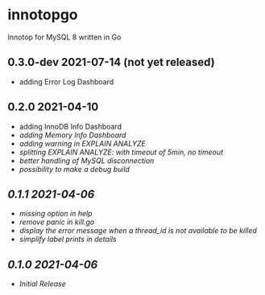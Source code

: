 # innotopgo

Innotop for MySQL 8 written in Go

## 0.3.0-dev 2021-07-14 (not yet released)
- adding Error Log Dashboard <E>

## 0.2.0 2021-04-10
- adding InnoDB Info Dashboard <I>
- adding Memory Info Dashboard <M>
- adding warning in EXPLAIN ANALYZE
- splitting EXPLAIN ANALYZE: <a> with timeout of 5min, <A> no timeout
- better handling of MySQL disconnection
- possibility to make a debug build

## 0.1.1 2021-04-06
- missing <K> option in help
- remove panic in kill.go
- display the error message when a thread_id is not available to be killed
- simplify label prints in details

## 0.1.0 2021-04-06
- Initial Release
